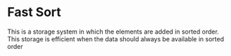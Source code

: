 # Fast Sort

This is a storage system in which the elements are added in sorted order. This storage is efficient when the data should always be available in sorted order

